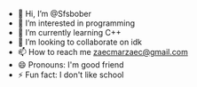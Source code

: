 - 👋 Hi, I’m @Sfsbober
- 👀 I’m interested in programming 
- 🌱 I’m currently learning C++
- 💞️ I’m looking to collaborate on idk
- 📫 How to reach me zaecmarzaec@gmail.com
- 😄 Pronouns: I'm good friend
- ⚡ Fun fact: I don't like school 

<!---
Sfsbober/Sfsbober is a ✨ special ✨ repository because its `README.md` (this file) appears on your GitHub profile.
You can click the Preview link to take a look at your changes.
--->
